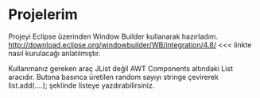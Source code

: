 # Projelerim
Projeyi Eclipse üzerinden Window Builder kullanarak hazırladım.
http://download.eclipse.org/windowbuilder/WB/integration/4.8/ <<< linkte nasıl kurulacağı anlatılmıştır.

Kullanmanız gereken araç JList değil AWT Components altındaki List aracıdır.
Butona basınca üretilen random sayıyı stringe çevirerek list.add(....); şeklinde listeye yazdırabilirsiniz.
